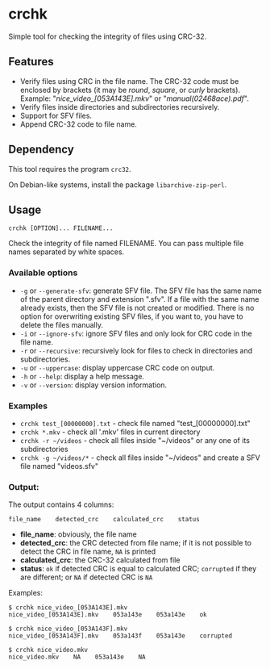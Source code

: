 # crchk

Simple tool for checking the integrity of files using CRC-32.

## Features

* Verify files using CRC in the file name. The CRC-32 code must be enclosed by brackets (it may be _round_, _square_, or _curly_ brackets). Example: "*nice\_video\_[053A143E].mkv*" or "*manual(02468ace).pdf*".
* Verify files inside directories and subdirectories recursively.
* Support for SFV files.
* Append CRC-32 code to file name.

## Dependency

This tool requires the program `crc32`.

On Debian-like systems, install the package `libarchive-zip-perl`.

## Usage

`crchk [OPTION]... FILENAME...`

Check the integrity of file named FILENAME. You can pass multiple file names separated by white spaces.

### Available options

* `-g` or `--generate-sfv`: generate SFV file. The SFV file has the same name of the parent directory and extension ".sfv". If a file with the same name already exists, then the SFV file is not created or modified. There is no option for overwriting existing SFV files, if you want to, you have to delete the files manually.
* `-i` or `--ignore-sfv`: ignore SFV files and only look for CRC code in the file name.
* `-r` or `--recursive`: recursively look for files to check in directories and subdirectories.
* `-u` or `--uppercase`: display uppercase CRC code on output.
* `-h` or `--help`: display a help message.
* `-v` or `--version`: display version information.

### Examples

* `crchk test_[00000000].txt` - check file named "test\_[00000000].txt"
* `crchk *.mkv` - check all '.mkv' files in current directory
* `crchk -r ~/videos` - check all files inside "~/videos" or any one of its subdirectories
* `crchk -g ~/videos/*` - check all files inside "~/videos" and create a SFV file named "videos.sfv"


### Output:

The output contains 4 columns:

```file_name    detected_crc    calculated_crc    status```

* **file\_name**: obviously, the file name
* **detected\_crc**: the CRC detected from file name; if it is not possible to detect the CRC in file name, `NA` is printed
* **calculated\_crc**: the CRC-32 calculated from file
* **status**: `ok` if detected CRC is equal to calculated CRC; `corrupted` if they are different; or `NA` if detected CRC is `NA`

Examples:

```
$ crchk nice_video_[053A143E].mkv
nice_video_[053A143E].mkv    053a143e    053a143e    ok
```

```
$ crchk nice_video_[053A143F].mkv
nice_video_[053A143F].mkv    053a143f    053a143e    corrupted
```

```
$ crchk nice_video.mkv
nice_video.mkv    NA    053a143e    NA
```


